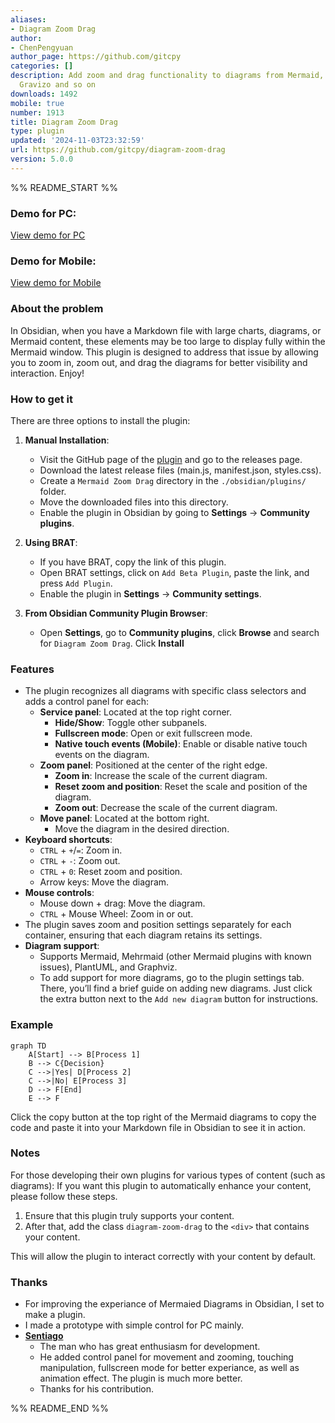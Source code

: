 ```yaml
---
aliases:
- Diagram Zoom Drag
author:
- ChenPengyuan
author_page: https://github.com/gitcpy
categories: []
description: Add zoom and drag functionality to diagrams from Mermaid, Plantuml, Graphviz,
  Gravizo and so on
downloads: 1492
mobile: true
number: 1913
title: Diagram Zoom Drag
type: plugin
updated: '2024-11-03T23:32:59'
url: https://github.com/gitcpy/diagram-zoom-drag
version: 5.0.0
---
```


%% README_START %%

### Demo for PC:

[View demo for PC](https://github.com/user-attachments/assets/b0ad8b7a-3f84-4ab2-b5eb-9cd31243ca07)

### Demo for Mobile:

[View demo for Mobile](https://github.com/user-attachments/assets/9cdc743f-8c26-4151-9588-17ae086692ec)

### About the problem
In Obsidian, when you have a Markdown file with large charts, diagrams, or Mermaid content, these elements may be too large to display fully within the Mermaid window. This plugin is designed to address that issue by allowing you to zoom in, zoom out, and drag the diagrams for better visibility and interaction. Enjoy!

### How to get it
There are three options to install the plugin:

1. **Manual Installation**:
    - Visit the GitHub page of the [plugin](https://github.com/gitcpy/diagram-zoom-drag) and go to the releases page.
    - Download the latest release files (main.js, manifest.json, styles.css).
    - Create a `Mermaid Zoom Drag` directory in the `./obsidian/plugins/` folder.
    - Move the downloaded files into this directory.
    - Enable the plugin in Obsidian by going to **Settings** -> **Community plugins**.

2. **Using BRAT**:
    - If you have BRAT, copy the link of this plugin.
    - Open BRAT settings, click on `Add Beta Plugin`, paste the link, and press `Add Plugin`.
    - Enable the plugin in **Settings** -> **Community settings**.

3. **From Obsidian Community Plugin Browser**:
    - Open **Settings**, go to **Community plugins**, click **Browse** and search for `Diagram Zoom Drag`. Click **Install**

### Features
- The plugin recognizes all diagrams with specific class selectors and adds a control panel for each:
    - **Service panel**: Located at the top right corner.
        - **Hide/Show**: Toggle other subpanels.
        - **Fullscreen mode**: Open or exit fullscreen mode.
        - **Native touch events (Mobile)**: Enable or disable native touch events on the diagram.
    - **Zoom panel**: Positioned at the center of the right edge.
        - **Zoom in**: Increase the scale of the current diagram.
        - **Reset zoom and position**: Reset the scale and position of the diagram.
        - **Zoom out**: Decrease the scale of the current diagram.
    - **Move panel**: Located at the bottom right.
        - Move the diagram in the desired direction.
- **Keyboard shortcuts**:
    - `CTRL` + `+`/`=`: Zoom in.
    - `CTRL` + `-`: Zoom out.
    - `CTRL` + `0`: Reset zoom and position.
    - Arrow keys: Move the diagram.
- **Mouse controls**:
    - Mouse down + drag: Move the diagram.
    - `CTRL` + Mouse Wheel: Zoom in or out.
- The plugin saves zoom and position settings separately for each container, ensuring that each diagram retains its settings.
- **Diagram support**:
    - Supports Mermaid, Mehrmaid (other Mermaid plugins with known issues), PlantUML, and Graphviz.
    - To add support for more diagrams, go to the plugin settings tab. There, you’ll find a 
      brief guide on adding new diagrams.  Just click the extra button next to the `Add new diagram` button for instructions.

### Example
```mermaid
graph TD
    A[Start] --> B[Process 1]
    B --> C{Decision}
    C -->|Yes| D[Process 2]
    C -->|No| E[Process 3]
    D --> F[End]
    E --> F
```
Click the copy button at the top right of the Mermaid diagrams to copy the code and paste it into your Markdown file in Obsidian to see it in action.

### Notes

For those developing their own plugins for various types of content (such as diagrams): If you want this plugin to automatically enhance your content, please follow these steps.

1. Ensure that this plugin truly supports your content.
2. After that, add the class `diagram-zoom-drag` to the `<div>` that contains your content.

This will allow the plugin to interact correctly with your content by default.

### Thanks
- For improving the experiance of Mermaied Diagrams in Obsidian, I set to make a plugin.
- I made a prototype with simple control for PC mainly.
- **[Sentiago](https://github.com/Ssentiago)**
    - The man who has great enthusiasm for development.
    - He added control panel for movement and zooming, touching manipulation, fullscreen mode for better experiance, as well as animation effect. The plugin is much more better.
    - Thanks for his contribution. 



%% README_END %%